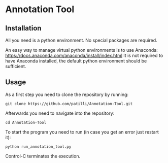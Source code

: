 # Annotation Tool

## Installation

All you need is a python environment.
No special packages are required.

An easy way to manage virtual python environments is to use Anaconda: https://docs.anaconda.com/anaconda/install/index.html
It is not required to have Anaconda installed, the default python environment should be sufficient.

## Usage

As a first step you need to clone the repository by running: 

```git clone https://github.com/patilli/Annotation-Tool.git```

Afterwards you need to navigate into the repository:

```cd Annotation-Tool```

To start the program you need to run (in case you get an error just restart it):

```python run_annotation_tool.py```

Control-C terminates the execution.

